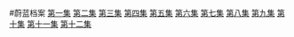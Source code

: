 #蔚蓝档案
[第一集](https://wwwaaa123122.cn-nb1.rains3.com/uploads/2025/05/03/cxru5Wx2_%E3%80%8A%E8%94%9A%E8%93%9D%E6%A1%A3%E6%A1%88The%20Animation%E3%80%8B%E7%AC%AC1%E8%AF%9D%EF%BC%9A%E9%98%BF%E6%8B%9C%E5%A4%9A%E6%96%AF%E9%AB%98%E7%AD%89%E5%AD%A6%E9%99%A2%E5%81%9C%E5%8A%9E%E5%AF%B9%E7%AD%96%E5%A7%94%E5%91%98%E4%BC%9A.mp4)
[第二集](https://cn-nb1.rains3.com/wwwaaa123122/uploads/2025/05/03/omv7jqQp_%E3%80%8A%E8%94%9A%E8%93%9D%E6%A1%A3%E6%A1%88The%20Animation%E3%80%8B%E7%AC%AC2%E8%AF%9D%EF%BC%9A%E6%88%91%E4%B8%8D%E5%90%8C%E6%84%8F%EF%BC%81.mp4)
[第三集](https://cn-nb1.rains3.com/wwwaaa123122/uploads/2025/05/03/Ff8yaVFz_%E3%80%8A%E8%94%9A%E8%93%9D%E6%A1%A3%E6%A1%88The%20Animation%E3%80%8B%E7%AC%AC3%E8%AF%9D%EF%BC%9A%E8%AF%B7%E4%BA%A4%E7%BB%99%E4%BE%BF%E5%88%A9%E5%B1%8B68%E5%90%A7%EF%BC%81.mp4)
[第四集](https://cn-nb1.rains3.com/wwwaaa123122/uploads/2025/05/03/3ldxUBM7_%E3%80%8A%E8%94%9A%E8%93%9D%E6%A1%A3%E6%A1%88The%20Animation%E3%80%8B%E7%AC%AC4%E8%AF%9D%EF%BC%9A%E8%92%99%E9%9D%A2%E6%B3%B3%E8%A3%85%E5%9B%A2%E2%98%86.mp4)
[第五集](https://cn-nb1.rains3.com/wwwaaa123122/uploads/2025/05/03/fLPlJJOA_%E3%80%8A%E8%94%9A%E8%93%9D%E6%A1%A3%E6%A1%88The%20Animation%E3%80%8B%E7%AC%AC5%E8%AF%9D%EF%BC%9A%E6%89%8D%E4%B8%8D%E6%98%AF%E4%BB%80%E4%B9%88%E6%9C%8B%E5%8F%8B%EF%BC%81.mp4)
[第六集](https://cn-nb1.rains3.com/wwwaaa123122/uploads/2025/05/03/ubMmDdv4_%E3%80%8A%E8%94%9A%E8%93%9D%E6%A1%A3%E6%A1%88The%20Animation%E3%80%8B%E7%AC%AC6%E8%AF%9D%EF%BC%9A%E6%AD%8C%E8%B5%AB%E5%A8%9C%E9%A3%8E%E7%BA%AA%E5%A7%94%E5%91%98%E4%BC%9A.mp4)
[第七集](https://cn-nb1.rains3.com/wwwaaa123122/uploads/2025/05/03/kG1sV9hI_%E3%80%8A%E8%94%9A%E8%93%9D%E6%A1%A3%E6%A1%88The%20Animation%E3%80%8B%E7%AC%AC7%E8%AF%9D%EF%BC%9A%E5%94%AF%E6%9C%89%E5%89%8D%E8%BF%9B%E2%80%A6%E2%80%A6.mp4)
[第八集](https://cn-nb1.rains3.com/wwwaaa123122/uploads/2025/05/03/ngi1ofC0_%E3%80%8A%E8%94%9A%E8%93%9D%E6%A1%A3%E6%A1%88The%20Animation%E3%80%8B%E7%AC%AC8%E8%AF%9D%EF%BC%9A%E7%A7%98%E5%AF%86.mp4)
[第九集]([https://cn-nb1.rains3.com/wwwaaa123122/uploads/2025/05/03/TT8kvN4P_%E3%80%8A%E8%94%9A%E8%93%9D%E6%A1%A3%E6%A1%88The%20Animation%E3%80%8B%E7%AC%AC11%E8%AF%9D%EF%BC%9A%E5%9B%A0%E4%B8%BA%E5%A5%B9%E6%98%AF%E6%88%91%E7%9A%84%E5%AD%A6%E5%91%98.mp4](https://cn-nb1.rains3.com/wwwaaa123122/uploads/2025/05/03/KypqB1zO_%E3%80%8A%E8%94%9A%E8%93%9D%E6%A1%A3%E6%A1%88The%20Animation%E3%80%8B%E7%AC%AC9%E8%AF%9D%EF%BC%9A%E5%89%8D%E5%BE%80%E9%98%BF%E6%8B%9C%E5%A4%9A%E6%96%AF%E6%B2%99%E6%BC%A0.mp4))
[第十集](https://cn-nb1.rains3.com/wwwaaa123122/uploads/2025/05/03/oPlZEPY9_%E3%80%8A%E8%94%9A%E8%93%9D%E6%A1%A3%E6%A1%88The%20Animation%E3%80%8B%E7%AC%AC10%E8%AF%9D%EF%BC%9A%E5%94%AF%E4%B8%80%E6%9C%89%E6%84%8F%E4%B9%89%E7%9A%84%E5%9C%B0%E6%96%B9.mp4)
[第十一集](https://cn-nb1.rains3.com/wwwaaa123122/uploads/2025/05/03/TT8kvN4P_%E3%80%8A%E8%94%9A%E8%93%9D%E6%A1%A3%E6%A1%88The%20Animation%E3%80%8B%E7%AC%AC11%E8%AF%9D%EF%BC%9A%E5%9B%A0%E4%B8%BA%E5%A5%B9%E6%98%AF%E6%88%91%E7%9A%84%E5%AD%A6%E5%91%98.mp4)
[第十二集](https://cn-nb1.rains3.com/wwwaaa123122/uploads/2025/05/03/rqc4zJvh_%E3%80%8A%E8%94%9A%E8%93%9D%E6%A1%A3%E6%A1%88The%20Animation%E3%80%8B%E7%AC%AC12%E8%AF%9D%EF%BC%9A%E6%88%91%E5%9B%9E%E6%9D%A5%E4%BA%86.mp4)
